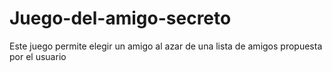 # Juego-del-amigo-secreto
Este juego permite elegir un amigo al azar de una lista de amigos propuesta por el usuario
